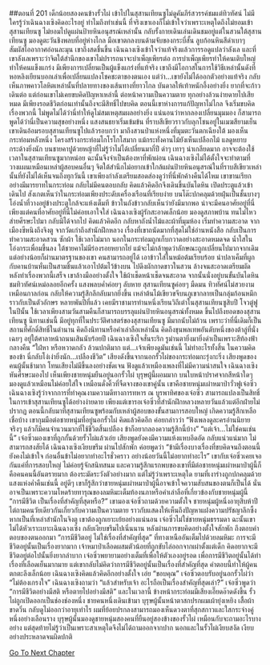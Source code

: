 ##ตอนที่ 201 เด็กน้อยสองคนข้างรั้วไผ่
เข้าไปในสุสานเทียนซูไม่ดูคัมภีร์สวรรค์ชมแต่ทิวทัศน์ ไม่มีใครรู้ว่าเฉินฉางเซิงคิดอะไรอยู่ ทำไมถึงทำเช่นนี้ ที่จริงเขาเองก็ไม่เข้าใจว่าเพราะเหตุใดถึงไม่ยอมเข้าสุสานเทียนซู ไม่ยอมไปดูแผ่นป้ายหินอนุสรณ์เหล่านั้น กลับรั้งกายเดินเล่นเดินชมอยู่แต่ในสวนใต้สุสานเทียนซู
มองดูตะวันชิงพลบที่อยู่ห่างไกล มือเขาตกลงบนด้ามจับของกระบี่สั้น ลูบก้อนหินสีดำเบาๆ สัมผัสไออากาศอ่อนละมุน เขาถึงสดชื่นขึ้น เฉินฉางเซิงเข้าใจว่าแท้จริงแล้วการรอดูแปลว่าลังเล และที่เขาลังเลเพราะว่าจิตใต้สำนึกของเขาไม่ปรารถนาจะบำเพ็ญเพียรต่อ การบำเพ็ญเพียรทำให้คนเติบใหญ่ ทำให้คนแข็งแกร่ง มีเพียงการเปลี่ยนเป็นผู้แข็งแกร่งที่แท้จริง เขาถึงมีโอกาสในการใช้วิธีเหล่านั้นดังที่หอหลิงเยียนบอกเล่าเพื่อเปลี่ยนแปลงโชคชะตาของตนเอง แต่ว่า...เขายังไม่ได้ออกตัวอย่างแท้จริง กลับเห็นภาพคาวโลหิตเหล่านั้นที่ปลายทางของเส้นทางที่ยาวไกล บันดาลให้เท้าหนักอึ้งอย่างยิ่ง ยากที่จะก้าวเดินต่อ
แต่ก่อนเขาไม่เคยขบคิดปัญหาเหล่านี้ ต่อหน้าความเป็นความตาย ทุกอย่างล้วนง่ายดายไปเสียหมด มีเพียงรอดชีวิตก่อนเท่านั้นถึงจะมีสิทธิ์ไปขบคิด ตอนนี้เขาห่างการแก้ปัญหาไม่ไกล จึงเริ่มขบคิดเรื่องพวกนี้ ไม่พูดไม่ได้ว่านี่ทำให้ดูไม่สมเหตุสมผลอย่างยิ่ง แน่นอนว่าหากลองเปลี่ยนมุมมอง ก็สามารถพูดได้ว่านี่เป็นความสุขอย่างหนึ่ง
แสงสนธยาเริ่มเข้มข้น ที่ราบสีเขียวราวกับลุกโชนอยู่ในเมฆสียามเย็น เขาเดินอ้อมรอบสุสานเทียนซูไปแล้วรอบกว่า มาถึงสวนป่าแห่งหนึ่งที่มุมตะวันตกเฉียงใต้ มองเห็นกระท่อมหลังหนึ่ง
โครงสร้างกระท่อมโกโรโกโสมาก แม้กระทั่งคานไม้ยังเห็นเปลือกไม้ แลดูหยาบกระด้างยิ่งนัก บนชายคาปูด้วยหญ้าที่ไม่รู้ว่าไม่ได้เปลี่ยนมากี่ปี ดำๆ เทาๆ น่าเกลียดมาก
อาจจะต้องใช้เวลาในสุสานเทียนซูมากหน่อย ฉะนั้นจึงจำเป็นต้องหาที่พักผ่อน เฉินฉางเซิงไม่ได้ตั้งใจจะทำตามที่วางแผนเหมือนเหล่าผู้สอบคนอื่นๆ จิตใต้สำนึกไม่อยากเข้าใกล้แผ่นป้ายหินอนุสรณ์ในที่ราบสีเขียวเหล่านั้นที่ยังไม่ได้เห็นจนถึงทุกวันนี้ เขาเพียงกำลังเตรียมสอดส่องดูว่าที่นี่พักค้างคืนได้ไหม
เขาขานเรียกอย่างมีมารยาทในกระท่อม กลับไม่มีคนตอบกลับ คิดแล้วคิดอีกจึงเดินขึ้นบันไดหิน เปิดประตูแล้วเข้าเดินไป สังเกตเห็นว่าในกระท่อมเพียงประดับเครื่องเรือนที่เรียบง่าย บนโต๊ะปกคลุมด้วยฝุ่นเป็นชั้นบางๆ โอ่งน้ำที่วางอยู่ข้างประตูใกล้จะแห้งเต็มที ข้าวในถังข้าวกลับเห็นว่ายังมีมากพอ
น่าจะมีคนอาศัยอยู่ที่นี่ เพียงแต่คนที่อาศัยอยู่ที่นี่ไม่ค่อยเอาใจใส่ เฉินฉางเซิงผู้รักสะอาดเล็กน้อย มองดูสภาพบ้าน ทนไม่ไหวส่ายศีรษะไปมา กลับมิได้จากไป คิดแล้วคิดอีก กลับหาถังน้ำไม้และผ้าที่มุมห้อง เริ่มทำความสะอาด
จากเมืองซีหนิงถึงจิงตู จากวัดเก่าถึงสำนักฝึกหลวง เรื่องที่เขาถนัดมากที่สุดไม่ใช่อ่านหนังสือ กลับเป็นการทำความสะอาดสวน ซักผ้า ใช้เวลาไม่มาก นอกในกระท่อมถูกเก็บกวาดอย่างสะอาดหมดจด น้ำใสในโอ่งกระเพื่อมขึ้นลง ใต้ชายคาไม่มีร่องรอยหยากไย่ แม้จะไม่กล้าพูดว่าลักษณะถูกเปลี่ยนไปมากจากเดิม แต่อย่างน้อยก็ผ่านมาตรฐานของเขา คนสามารถอยู่ได้
เอาข้าวใส่ในหม้อต้มเรียบร้อย นำปลาเค็มที่ผูกกับคานบ้านหั่นเป็นสามชิ้นแล้วเอาไปต้มไว้ข้างบน ไปดึงผักกาดขาวในสวน ล้างจนสะอาดเตรียมผัด หลังทำเรื่องพวกนี้เสร็จ เขาล้างมืออย่างตั้งใจ ใช้ผ้าเช็ดหน้าเช็ดจนสะอาด จากนั้นนั่งอยู่บนขั้นบันไดหินชมทิวทัศน์เหม่อลอยอีกครั้ง แสงพลบค่ำค่อยๆ ลับหาย สุสานเทียนซูค่อยๆ มืดมน ทิวทัศน์ไม่สวยงามเหมือนกาลก่อน กลับให้ความรู้สึกลึกลับมากยิ่งขึ้น เหล่าต้นไม้เขียวขจีบนภูเขากลายเป็นกลุ่มก้อนหมึก ราวกับเป็นตัวอักษร
หลายพันปีที่แล้ว เคยมีราชามารท่านหนึ่งเรียนวิถีเต๋าในสุสานเทียนซูสิบปี โจวตู๋ฟูในปีนั้น ใช้เวลาเพียงสามวันสามคืนก็สามารถบรรลุแผ่นป้ายหินอนุสรณ์ทั้งหมด ขึ้นไปถึงยอดของสุสานเทียนซู นิทานเช่นนี้ มีอยู่ทุกที่ในประวัติศาสตร์ของสุสานเทียนซู มีมากนับไม่ถ้วน เพราะว่าที่นี่เดิมก็เป็นสถานที่ศักดิ์สิทธิ์ในตำนาน
คิดถึงนิทานหรือคำเล่าลือเหล่านั้น คิดถึงขุนพลเทพอันดับหนึ่งของต้าลู่ที่นั่งเฉยๆ อยู่ใต้ศาลาหน้าถนนเสินนับร้อยปี เฉินฉางเซิงใจสั่นระริก รูม่านตายิ่งมายิ่งดำเป็นเพราะสีท้องฟ้ากลางคืน
“ใฝ่หา หรือหวาดกลัว ล้วนปกติมาก แต่...เจ้าเพียงดูมันเช่นนี้ ไม่ทำอะไรทั้งสิ้น ในความคิดของข้า นี่กลับโง่เง่ายิ่งนัก...เปลืองชีวิต”
เสียงดังขึ้นจากนอกรั้วไผ่ของกระท่อมกะรุ่งกะริ่ง เสียงพูดของคนผู้นั้นช้ามาก โทนเสียงไม่มีขึ้นลงอย่างชัดเจน ฟังดูแล้วเหมืองเพลงที่ไม่มีความน่าสนใจ
เฉินฉางเซิงหันศีรษะมองไป เห็นเพียงชายหนุ่มยืนอยู่นอกรั้วไผ่ บุรุษผู้นี้ผอมมาก บนใบหน้าปราศจากสีหน้าใดๆ มองดูแล้วเหมือนไม่ค่อยใส่ใจ เหมือนดั่งคิ้วที่จืดจางของเขาคู่นั้น
เขาคือชายหนุ่มเผ่าหมาป่าวั่วฟูเจ๋อซิ่ว
เฉินฉางเซิงรู้ว่าจากการที่ทำคุณงามความดีทางการทหาร ณ บูรพาทิศของเจ๋อซิ่ว สามารถแปลงเป็นสิทธิ์ในการเข้าสุสานเทียนซูได้อย่างง่ายดาย เพียงแต่เขารอเจ๋อซิ่วที่สำนักฝึกหลวงหลายวันแล้วแต่อีกฝ่ายไม่ปรากฏ ตอนนี้กลับมาที่สุสานเทียนซูพร้อมกับเหล่าผู้สอบของขั้นสามการสอบใหญ่ เกิดความรู้สึกเหลือเชื่อบ้าง
เขากุมมือต่อชายหนุ่มที่อยู่นอกรั้วไผ่ คิดแล้วคิดอีก ค่อยกล่าวว่า “ฟังเพลงดูละครอ่านนิยาย จริงๆ แล้วก็มีคนจำนวนมากที่ใช้ชีวิตสิ้นเปลือง ข้าก็อยากลองความรู้สึกนี้บ้าง”
“แต่เจ้า...ไม่ใช่คนเช่นนี้” เจ๋อซิ่วมองเขาที่ถูกกั้นด้วยรั้วไผ่แล้วเอ่ย เสียงพูดยังคงมีความแห้งแหบอึดอัด กลับแน่วแน่มาก ไม่สามารถสงสัยได้
เฉินฉางเซิงเงียบขรึม ผ่านไปสักพัก ค่อยพูดว่า “ข้ามีเรื่องบางเรื่องที่ขบคิดจนถึงตอนนี้ยังคงไม่เข้าใจ ก่อนอื่นข้าไม่อยากทำอะไรชั่วคราว อย่างน้อยวันนี้ไม่อยากทำอะไร”
เขากับเจ๋อซิ่วเคยเจอกันแค่ที่การสอบใหญ่ ไม่ค่อยรู้จักสนิทสนม และความรู้สึกแรกพบของเขาที่มีต่อชายหนุ่มเผ่าหมาป่าผู้นี้ก็คือคนคนนี้อันตรายมาก ต้องระมัดระวังตัวอย่างมาก แต่ไม่รู้ว่าเพราะเหตุใด ยามที่เงาร่างถูกปกคลุมด้วยแสงแห่งค่ำคืนเช่นนี้ อยู่ดีๆ เขาก็รู้สึกว่าชายหนุ่มเผ่าหมาป่าผู้นี้อาจเข้าใจความสับสนของตนก็เป็นได้ นั่นอาจเป็นเพราะความโหดร้ายทารุณของลมหิมะเต็มท้องนภาหรือคำเล่าลือที่เกี่ยวข้องกับชายหนุ่มผู้นี้
“การมีชีวิต เป็นเรื่องที่สำคัญที่สุดหรือ?” เขามองเจ๋อซิ่วถามด้วยความตั้งใจ
ชายหนุ่มผู้หนึ่งอายุสิบห้าปี ไต่ถามคนวัยเดียวกันเกี่ยวกับความเป็นความตาย ราวกับแสดงให้เห็นถึงปัญหาแฝงความปรัชญาลึกซึ้ง หากเป็นที่เหล่าสำนักในจิงตู เขาต้องถูกเยาะเย้ยอย่างแน่นอน
เจ๋อซิ่วไม่ใช่ชายหนุ่มธรรมดา ฉะนั้นเขาไม่ได้หัวเราะเยาะเฉินฉางเซิง กลับเงียบขรึมไปเนิ่นนาน หลังผ่านการขบคิดอย่างตั้งใจสักพัก ถึงตอบคำตอบของตนออกมา
“การมีชีวิตอยู่ ไม่ใช่เรื่องที่สำคัญที่สุด”
ที่ทางเหนืออันเต็มไปด้วยลมหิมะ การจะมีชีวิตอยู่นั้นเป็นเรื่องยากมาก เจ้าหมาป่าเลือดผสมตัวน้อยที่ถูกขับไล่ออกจากเผ่าตั้งแต่เด็ก คิดอยากจะมีชีวิตอยู่ต่อไปนั้นยิ่งยากลำบาก เจ๋อซิ่วพยายามอย่างเต็มที่เพื่อให้ตัวเองอยู่รอด เพื่อการมีชีวิตอยู่นั้นได้ทำเรื่องที่เลือดเย็นมากมาย แต่เขากลับไม่คิดว่าการมีชีวิตอยู่นั้นเป็นเรื่องที่สำคัญที่สุด
คำตอบนี้ทำให้ผู้คนตกตะลึงเล็กน้อย
เฉินฉางเซิงคิดแล้วคิดอีกอย่างตั้งใจ เอ่ย “ขอบคุณ”
เจ๋อซิ่วตอบรับอยู่นอกรั้วไผ่ว่า “ไม่ต้องเกรงใจ”
เฉินฉางเซิงถามว่า “แล้วสำหรับเจ้า อะไรถือเป็นเรื่องสำคัญที่สุดเล่า?”
เจ๋อซิ่วพูดว่า “การมีชีวิตอย่างมีสติ หรือตายไปอย่างมีสติ”
และในเวลานี้ ข้างหน้ากระท่อมมีเสียงเอี๊ยดอ๊าดดังขึ้น รั้วไผ่ถูกเปิดออกเป็นช่องช่องหนึ่ง ชายคนหนึ่งเดินเข้ามา บุรุษผู้นั้นหน้าตาสกปรกผมเผ้ายุ่งเหยิง เสื้อผ้าขาดวิ่น กลับดูไม่ออกว่าอายุเท่าไร ผมที่ย้อยปรกลงสามารถมองเห็นดวงตาที่สุกสกาวและใสกระจ่างคู่หนึ่งอย่างเลือนราง บุรุษผู้นั้นมองดูชายหนุ่มสองคนที่ยืนอยู่สองข้างของรั้วไผ่ เหมือนกับจะถามอะไรบางอย่าง แต่สุดท้ายไม่รู้ว่าเป็นเพราะสาเหตุใดจึงไม่ได้ถามออกจากปาก
นอกและในรั้วไผ่เงียบสงัด เงียบอย่างประหลาดจนผิดปกติ


[Go To Next Chapter]( ./203.md)